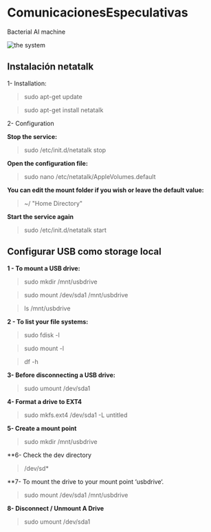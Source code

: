 # ComunicacionesEspeculativas
Bacterial AI machine

![the system](https://github.com/interspecifics/micro-ritmos/blob/master/img/micro_ritmos_1.jpg?raw=true)

## Instalación netatalk

1- Installation:

> sudo apt-get update

>sudo apt-get install netatalk

2- Configuration

**Stop the service:**

>sudo /etc/init.d/netatalk stop

**Open the configuration file:**

>sudo nano /etc/netatalk/AppleVolumes.default

**You can edit the mount folder if you wish or leave the default value:**

>~/ "Home Directory"

**Start the service again**

>sudo /etc/init.d/netatalk start

## Configurar USB como storage local

**1 - To mount a USB drive:**

>sudo mkdir /mnt/usbdrive

>sudo mount /dev/sda1 /mnt/usbdrive

>ls /mnt/usbdrive

**2 - To list your file systems:**

>sudo fdisk -l

>sudo mount -l

>df -h

**3- Before disconnecting a USB drive:**

>sudo umount /dev/sda1

**4- Format a drive to EXT4**

>sudo mkfs.ext4 /dev/sda1 -L untitled

**5- Create a mount point**

>sudo mkdir /mnt/usbdrive

**6- Check the dev directory

>/dev/sd*

**7- To mount the drive to your mount point ‘usbdrive‘.

>sudo mount /dev/sda1 /mnt/usbdrive

**8- Disconnect / Unmount A Drive**

>sudo umount /dev/sda1



